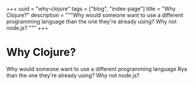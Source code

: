 +++
uuid = "why-clojure"
tags = ["blog", "index-page"]
title = "Why Clojure?"
description = """Why would someone want to use a different programming language than the one they're already using? Why not node.js?
"""
+++

# Why Clojure?
Why would someone want to use a different programming language Rya than the one they're already using? Why not node.js?
